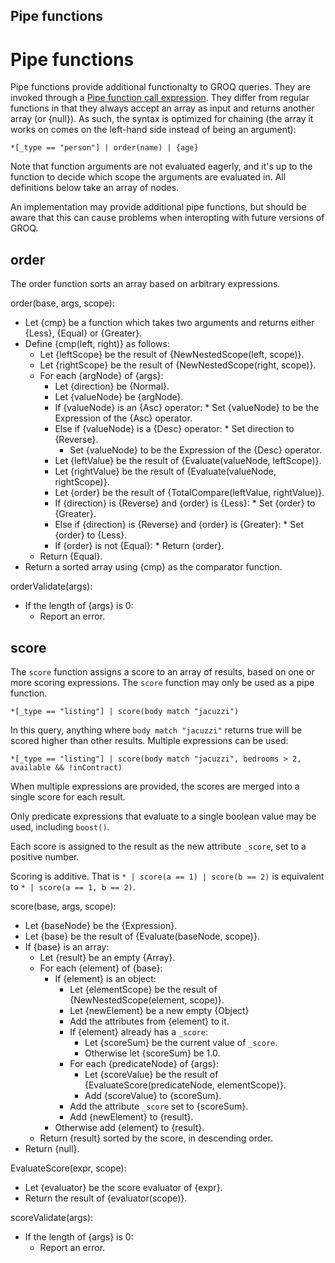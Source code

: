 Pipe functions
-------

# Pipe functions

Pipe functions provide additional functionalty to GROQ queries. They are invoked through a [Pipe function call expression](#sec-Pipe-function-call-expression). They differ from regular functions in that they always accept an array as input and returns another array (or {null}). As such, the syntax is optimized for chaining (the array it works on comes on the left-hand side instead of being an argument):

```
*[_type == "person"] | order(name) | {age}
```

Note that function arguments are not evaluated eagerly, and it's up to the function to decide which scope the arguments are evaluated in. All definitions below take an array of nodes.

An implementation may provide additional pipe functions, but should be aware that this can cause problems when interopting with future versions of GROQ.

## order

The order function sorts an array based on arbitrary expressions.

order(base, args, scope):

* Let {cmp} be a function which takes two arguments and returns either {Less}, {Equal} or {Greater}.
* Define {cmp(left, right)} as follows:
  * Let {leftScope} be the result of {NewNestedScope(left, scope)}.
  * Let {rightScope} be the result of {NewNestedScope(right, scope)}.
  * For each {argNode} of {args}:
      * Let {direction} be {Normal}.
    * Let {valueNode} be {argNode}.
    * If {valueNode} is an {Asc} operator:
          * Set {valueNode} to be the Expression of the {Asc} operator.
    * Else if {valueNode} is a {Desc} operator:
          * Set direction to {Reverse}.
      * Set {valueNode} to be the Expression of the {Desc} operator.
    * Let {leftValue} be the result of {Evaluate(valueNode, leftScope)}.
    * Let {rightValue} be the result of {Evaluate(valueNode, rightScope)}.
    * Let {order} be the result of {TotalCompare(leftValue, rightValue)}.
    * If {direction} is {Reverse} and {order} is {Less}:
          * Set {order} to {Greater}.
    * Else if {direction} is {Reverse} and {order} is {Greater}:
          * Set {order} to {Less}.
    * If {order} is not {Equal}:
          * Return {order}.
  * Return {Equal}.
* Return a sorted array using {cmp} as the comparator function.

orderValidate(args):

* If the length of {args} is 0:
  * Report an error.

## score

The `score` function assigns a score to an array of results, based on one or more scoring expressions. The `score` function may only be used as a pipe function.

```groq
*[_type == "listing"] | score(body match "jacuzzi")
```

In this query, anything where `body match "jacuzzi"` returns true will be scored higher than other results. Multiple expressions can be used:

```groq
*[_type == "listing"] | score(body match "jacuzzi", bedrooms > 2, available && !inContract)
```

When multiple expressions are provided, the scores are merged into a single score for each result.

Only predicate expressions that evaluate to a single boolean value may be used, including `boost()`.

Each score is assigned to the result as the new attribute `_score`, set to a positive number.

Scoring is additive. That is `* | score(a == 1) | score(b == 2)` is equivalent to `* | score(a == 1, b == 2)`.

score(base, args, scope):

* Let {baseNode} be the {Expression}.
* Let {base} be the result of {Evaluate(baseNode, scope)}.
* If {base} is an array:
  * Let {result} be an empty {Array}.
  * For each {element} of {base}:
    * If {element} is an object:
      * Let {elementScope} be the result of {NewNestedScope(element, scope)}.
      * Let {newElement} be a new empty {Object}
      * Add the attributes from {element} to it.
      * If {element} already has a `_score`:
        * Let {scoreSum} be the current value of `_score`.
        * Otherwise let {scoreSum} be 1.0.
      * For each {predicateNode} of {args}:
        * Let {scoreValue} be the result of {EvaluateScore(predicateNode, elementScope)}.
        * Add {scoreValue} to {scoreSum}.
      * Add the attribute `_score` set to {scoreSum}.
      * Add {newElement} to {result}.
    * Otherwise add {element} to {result}.
  * Return {result} sorted by the score, in descending order.
* Return {null}.

EvaluateScore(expr, scope):

* Let {evaluator} be the score evaluator of {expr}.
* Return the result of {evaluator(scope)}.

scoreValidate(args):

* If the length of {args} is 0:
  * Report an error.
